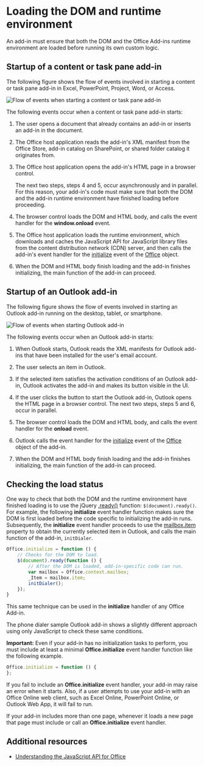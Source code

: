
# Loading the DOM and runtime environment


An add-in must ensure that both the DOM and the Office Add-ins runtime environment are loaded before running its own custom logic. 

## Startup of a content or task pane add-in

The following figure shows the flow of events involved in starting a content or task pane add-in in Excel, PowerPoint, Project, Word, or Access.

![Flow of events when starting a content or task pane add-in](../images/off15appsdk_LoadingDOMAgaveRuntime.png)

The following events occur when a content or task pane add-in starts: 



1. The user opens a document that already contains an add-in or inserts an add-in in the document.
    
2. The Office host application reads the add-in's XML manifest from the Office Store, add-in catalog on SharePoint, or shared folder catalog it originates from.
    
3. The Office host application opens the add-in's HTML page in a browser control.
    
    The next two steps, steps 4 and 5, occur asynchronously and in parallel. For this reason, your add-in's code must make sure that both the DOM and the add-in runtime environment have finished loading before proceeding.
    
4. The browser control loads the DOM and HTML body, and calls the event handler for the  **window.onload** event.
    
5. The Office host application loads the runtime environment, which downloads and caches the JavaScript API for JavaScript library files from the content distribution network (CDN) server, and then calls the add-in's event handler for the [initialize](http://msdn.microsoft.com/library/727adf79-a0b5-48d2-99c7-6642c2c334fc%28Office.15%29.aspx) event of the [Office](http://msdn.microsoft.com/library/c490b13d-ee52-4291-af5d-f4a5a11d3af0%28Office.15%29.aspx) object.
    
6. When the DOM and HTML body finish loading and the add-in finishes initializing, the main function of the add-in can proceed.
    

## Startup of an Outlook add-in



The following figure shows the flow of events involved in starting an Outlook add-in running on the desktop, tablet, or smartphone.

![Flow of events when starting Outlook add-in](../images/olowawecon15_LoadingDOMAgaveRuntime.png)

The following events occur when an Outlook add-in starts: 



1. When Outlook starts, Outlook reads the XML manifests for Outlook add-ins that have been installed for the user's email account.
    
2. The user selects an item in Outlook.
    
3. If the selected item satisfies the activation conditions of an Outlook add-in, Outlook activates the add-in and makes its button visible in the UI.
    
4. If the user clicks the button to start the Outlook add-in, Outlook opens the HTML page in a browser control. The next two steps, steps 5 and 6, occur in parallel.
    
5. The browser control loads the DOM and HTML body, and calls the event handler for the  **onload** event.
    
6. Outlook calls the event handler for the [initialize](http://msdn.microsoft.com/library/727adf79-a0b5-48d2-99c7-6642c2c334fc%28Office.15%29.aspx) event of the [Office](http://msdn.microsoft.com/library/c490b13d-ee52-4291-af5d-f4a5a11d3af0%28Office.15%29.aspx) object of the add-in.
    
7. When the DOM and HTML body finish loading and the add-in finishes initializing, the main function of the add-in can proceed.
    

## Checking the load status


One way to check that both the DOM and the runtime environment have finished loading is to use the jQuery [.ready()](http://api.jquery.com/ready/) function: `$(document).ready()`. For example, the following  **initialize** event handler function makes sure the DOM is first loaded before the code specific to initializing the add-in runs. Subsequently, the **initialize** event handler proceeds to use the [mailbox.item](https://dev.outlook.com/reference/add-ins/Office.context.mailbox.item.html) property to obtain the currently selected item in Outlook, and calls the main function of the add-in, `initDialer`.


```js
Office.initialize = function () {
    // Checks for the DOM to load.
    $(document).ready(function () {
        // After the DOM is loaded, add-in-specific code can run.
        var mailbox = Office.context.mailbox;
        _Item = mailbox.item;
        initDialer();
    });
}
```

This same technique can be used in the  **initialize** handler of any Office Add-in.

The phone dialer sample Outlook add-in shows a slightly different approach using only JavaScript to check these same conditions. 

 **Important:** Even if your add-in has no initialization tasks to perform, you must include at least a minimal **Office.initialize** event handler function like the following example.




```js
Office.initialize = function () {
};
```

If you fail to include an  **Office.initialize** event handler, your add-in may raise an error when it starts. Also, if a user attempts to use your add-in with an Office Online web client, such as Excel Online, PowerPoint Online, or Outlook Web App, it will fail to run.

If your add-in includes more than one page, whenever it loads a new page that page must include or call an  **Office.initialize** event handler.


## Additional resources



- [Understanding the JavaScript API for Office](../overview/understanding-the-javascript-api-for-office.md)
    

